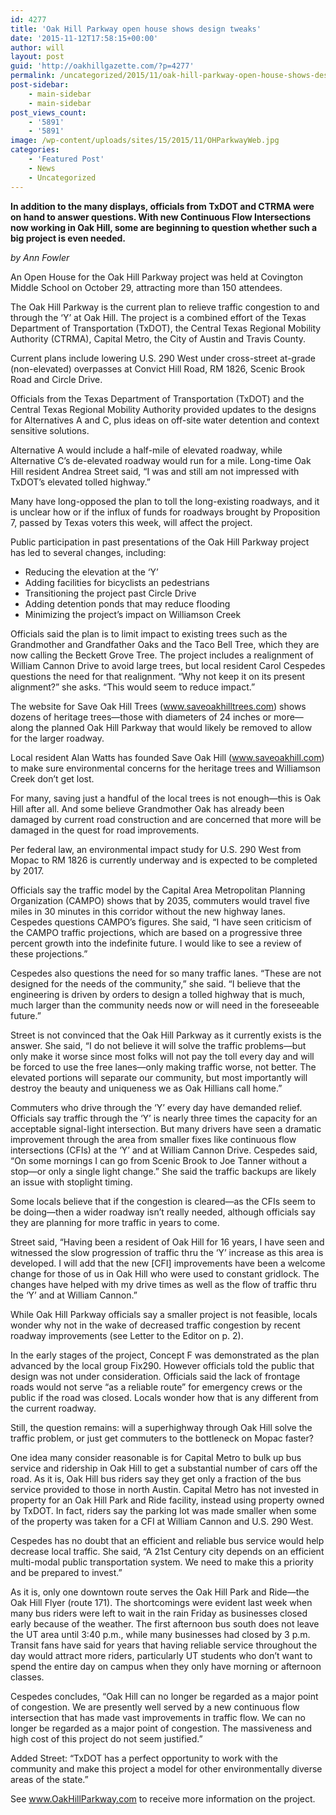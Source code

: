 ```yaml
---
id: 4277
title: 'Oak Hill Parkway open house shows design tweaks'
date: '2015-11-12T17:58:15+00:00'
author: will
layout: post
guid: 'http://oakhillgazette.com/?p=4277'
permalink: /uncategorized/2015/11/oak-hill-parkway-open-house-shows-design-tweaks/
post-sidebar:
    - main-sidebar
    - main-sidebar
post_views_count:
    - '5891'
    - '5891'
image: /wp-content/uploads/sites/15/2015/11/OHParkwayWeb.jpg
categories:
    - 'Featured Post'
    - News
    - Uncategorized
---
```


 **In addition to the many displays, officials from TxDOT and CTRMA were on hand to answer questions. With new Continuous Flow Intersections now working in Oak Hill, some are beginning to question whether such a big project is even needed.**

*by Ann Fowler*

An Open House for the Oak Hill Parkway project was held at Covington Middle School on October 29, attracting more than 150 attendees.

The Oak Hill Parkway is the current plan to relieve traffic congestion to and through the ‘Y’ at Oak Hill. The project is a combined effort of the Texas Department of Transportation (TxDOT), the Central Texas Regional Mobility Authority (CTRMA), Capital Metro, the City of Austin and Travis County.

Current plans include lowering U.S. 290 West under cross-street at-grade (non-elevated) overpasses at Convict Hill Road, RM 1826, Scenic Brook Road and Circle Drive.

Officials from the Texas Department of Transportation (TxDOT) and the Central Texas Regional Mobility Authority provided updates to the designs for Alternatives A and C, plus ideas on off-site water detention and context sensitive solutions.

Alternative A would include a half-mile of elevated roadway, while Alternative C’s de-elevated roadway would run for a mile. Long-time Oak Hill resident Andrea Street said, “I was and still am not impressed with TxDOT’s elevated tolled highway.”

Many have long-opposed the plan to toll the long-existing roadways, and it is unclear how or if the influx of funds for roadways brought by Proposition 7, passed by Texas voters this week, will affect the project.

Public participation in past presentations of the Oak Hill Parkway project has led to several changes, including:

- Reducing the elevation at the ‘Y’
- Adding facilities for bicyclists an pedestrians
- Transitioning the project past Circle Drive
- Adding detention ponds that may reduce flooding
- Minimizing the project’s impact on Williamson Creek

Officials said the plan is to limit impact to existing trees such as the Grandmother and Grandfather Oaks and the Taco Bell Tree, which they are now calling the Beckett Grove Tree. The project includes a realignment of William Cannon Drive to avoid large trees, but local resident Carol Cespedes questions the need for that realignment. “Why not keep it on its present alignment?” she asks. “This would seem to reduce impact.”

The website for Save Oak Hill Trees (www.saveoakhilltrees.com) shows dozens of heritage trees—those with diameters of 24 inches or more—along the planned Oak Hill Parkway that would likely be removed to allow for the larger roadway.

Local resident Alan Watts has founded Save Oak Hill (www.saveoakhill.com) to make sure environmental concerns for the heritage trees and Williamson Creek don’t get lost.

For many, saving just a handful of the local trees is not enough—this is Oak Hill after all. And some believe Grandmother Oak has already been damaged by current road construction and are concerned that more will be damaged in the quest for road improvements.

Per federal law, an environmental impact study for U.S. 290 West from Mopac to RM 1826 is currently underway and is expected to be completed by 2017.

Officials say the traffic model by the Capital Area Metropolitan Planning Organization (CAMPO) shows that by 2035, commuters would travel five miles in 30 minutes in this corridor without the new highway lanes. Cespedes questions CAMPO’s figures. She said, “I have seen criticism of the CAMPO traffic projections, which are based on a progressive three percent growth into the indefinite future. I would like to see a review of these projections.”

Cespedes also questions the need for so many traffic lanes. “These are not designed for the needs of the community,” she said. “I believe that the engineering is driven by orders to design a tolled highway that is much, much larger than the community needs now or will need in the foreseeable future.”

Street is not convinced that the Oak Hill Parkway as it currently exists is the answer. She said, “I do not believe it will solve the traffic problems—but only make it worse since most folks will not pay the toll every day and will be forced to use the free lanes—only making traffic worse, not better. The elevated portions will separate our community, but most importantly will destroy the beauty and uniqueness we as Oak Hillians call home.”

Commuters who drive through the ‘Y’ every day have demanded relief. Officials say traffic through the ‘Y’ is nearly three times the capacity for an acceptable signal-light intersection. But many drivers have seen a dramatic improvement through the area from smaller fixes like continuous flow intersections (CFIs) at the ‘Y’ and at William Cannon Drive. Cespedes said, “On some mornings I can go from Scenic Brook to Joe Tanner without a stop—or only a single light change.” She said the traffic backups are likely an issue with stoplight timing.

Some locals believe that if the congestion is cleared—as the CFIs seem to be doing—then a wider roadway isn’t really needed, although officials say they are planning for more traffic in years to come.

Street said, “Having been a resident of Oak Hill for 16 years, I have seen and witnessed the slow progression of traffic thru the ‘Y’ increase as this area is developed. I will add that the new \[CFI\] improvements have been a welcome change for those of us in Oak Hill who were used to constant gridlock. The changes have helped with my drive times as well as the flow of traffic thru the ‘Y’ and at William Cannon.”

While Oak Hill Parkway officials say a smaller project is not feasible, locals wonder why not in the wake of decreased traffic congestion by recent roadway improvements (see Letter to the Editor on p. 2).

In the early stages of the project, Concept F was demonstrated as the plan advanced by the local group Fix290. However officials told the public that design was not under consideration. Officials said the lack of frontage roads would not serve “as a reliable route” for emergency crews or the public if the road was closed. Locals wonder how that is any different from the current roadway.

Still, the question remains: will a superhighway through Oak Hill solve the traffic problem, or just get commuters to the bottleneck on Mopac faster?

One idea many consider reasonable is for Capital Metro to bulk up bus service and ridership in Oak Hill to get a substantial number of cars off the road. As it is, Oak Hill bus riders say they get only a fraction of the bus service provided to those in north Austin. Capital Metro has not invested in property for an Oak Hill Park and Ride facility, instead using property owned by TxDOT. In fact, riders say the parking lot was made smaller when some of the property was taken for a CFI at William Cannon and U.S. 290 West.

Cespedes has no doubt that an efficient and reliable bus service would help decrease local traffic. She said, “A 21st Century city depends on an efficient multi-modal public transportation system. We need to make this a priority and be prepared to invest.”

As it is, only one downtown route serves the Oak Hill Park and Ride—the Oak Hill Flyer (route 171). The shortcomings were evident last week when many bus riders were left to wait in the rain Friday as businesses closed early because of the weather. The first afternoon bus south does not leave the UT area until 3:40 p.m., while many businesses had closed by 3 p.m. Transit fans have said for years that having reliable service throughout the day would attract more riders, particularly UT students who don’t want to spend the entire day on campus when they only have morning or afternoon classes.

Cespedes concludes, “Oak Hill can no longer be regarded as a major point of congestion. We are presently well served by a new continuous flow intersection that has made vast improvements in traffic flow. We can no longer be regarded as a major point of congestion. The massiveness and high cost of this project do not seem justified.”

Added Street: “TxDOT has a perfect opportunity to work with the community and make this project a model for other environmentally diverse areas of the state.”

See www.OakHillParkway.com to receive more information on the project.